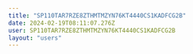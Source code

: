 ```yaml
---
title: "SP110TAR7RZE8ZTHMTMZYN76KT4440CS1KADFCG2B"
date: 2024-02-19T08:11:07.276Z
user: SP110TAR7RZE8ZTHMTMZYN76KT4440CS1KADFCG2B
layout: "users"
---
```

    
